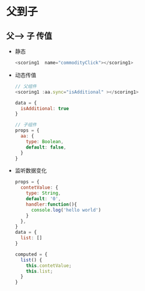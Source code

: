 # 父到子

## 父--> 子 传值

*   静态

    ```javascript
    <scoring1  name="commodityClick"></scoring1>
    ```

*   动态传值

    ```javascript
    // 父组件
    <scoring1 :aa.sync="isAdditional" ></scoring1>

    data = {
      isAdditional: true
    }
    ```

    ```javascript
    // 子组件
    props = {
      aa: {
        type: Boolean,
        default: false,
      }
    }
    ```

*   监听数据变化

    ```javascript
    props = {
      contetValue: {
        type: String,
        default: '0',
        handler:function(){
          console.log('hello world')
        }
      },
    }
    data = {
      list: []
    }

    computed = {
      list() {
        this.contetValue;
        this.list;
      }
    }
    ```
